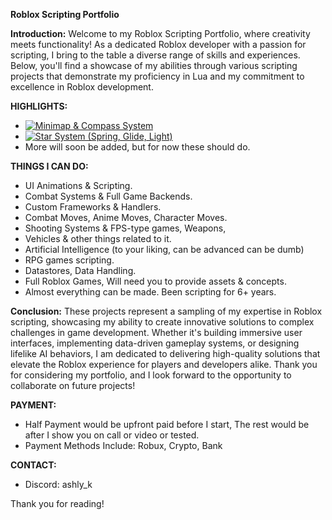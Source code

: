 **Roblox Scripting Portfolio**

**Introduction:**
Welcome to my Roblox Scripting Portfolio, where creativity meets functionality! As a dedicated Roblox developer with a passion for scripting, I bring to the table a diverse range of skills and experiences. Below, you'll find a showcase of my abilities through various scripting projects that demonstrate my proficiency in Lua and my commitment to excellence in Roblox development.

**HIGHLIGHTS:**
* [![Minimap & Compass System]()](https://streamable.com/4eudgm)
* [![Star System (Spring, Glide, Light)]()](https://streamable.com/007jyr)
* More will soon be added, but for now these should do.

**THINGS I CAN DO:**
- UI Animations & Scripting.
- Combat Systems & Full Game Backends.
- Custom Frameworks & Handlers.
- Combat Moves, Anime Moves, Character Moves.
- Shooting Systems & FPS-type games, Weapons,
- Vehicles & other things related to it.
- Artificial Intelligence (to your liking, can be advanced can be dumb)
- RPG games scripting.
- Datastores, Data Handling.
- Full Roblox Games, Will need you to provide assets & concepts.
- Almost everything can be made. Been scripting for 6+ years.

**Conclusion:**
These projects represent a sampling of my expertise in Roblox scripting, showcasing my ability to create innovative solutions to complex challenges in game development. Whether it's building immersive user interfaces, implementing data-driven gameplay systems, or designing lifelike AI behaviors, I am dedicated to delivering high-quality solutions that elevate the Roblox experience for players and developers alike. Thank you for considering my portfolio, and I look forward to the opportunity to collaborate on future projects!

**PAYMENT:**
* Half Payment would be upfront paid before I start, The rest would be after I show you on call or video or tested.
* Payment Methods Include: Robux, Crypto, Bank

**CONTACT:**
* Discord: ashly_k

Thank you for reading!
